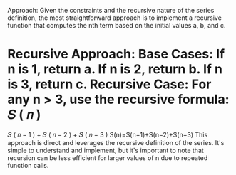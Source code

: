 Approach:
Given the constraints and the recursive nature of the series definition, the most straightforward approach is to implement a recursive function that computes the nth term based on the initial values a, b, and c.

Recursive Approach:
Base Cases:
If n is 1, return a.
If n is 2, return b.
If n is 3, return c.
Recursive Case:
For any n > 3, use the recursive formula:
𝑆
(
𝑛
)
=
𝑆
(
𝑛
−
1
)
+
𝑆
(
𝑛
−
2
)
+
𝑆
(
𝑛
−
3
)
S(n)=S(n−1)+S(n−2)+S(n−3)
This approach is direct and leverages the recursive definition of the series. It's simple to understand and implement, but it's important to note that recursion can be less efficient for larger values of n due to repeated function calls.